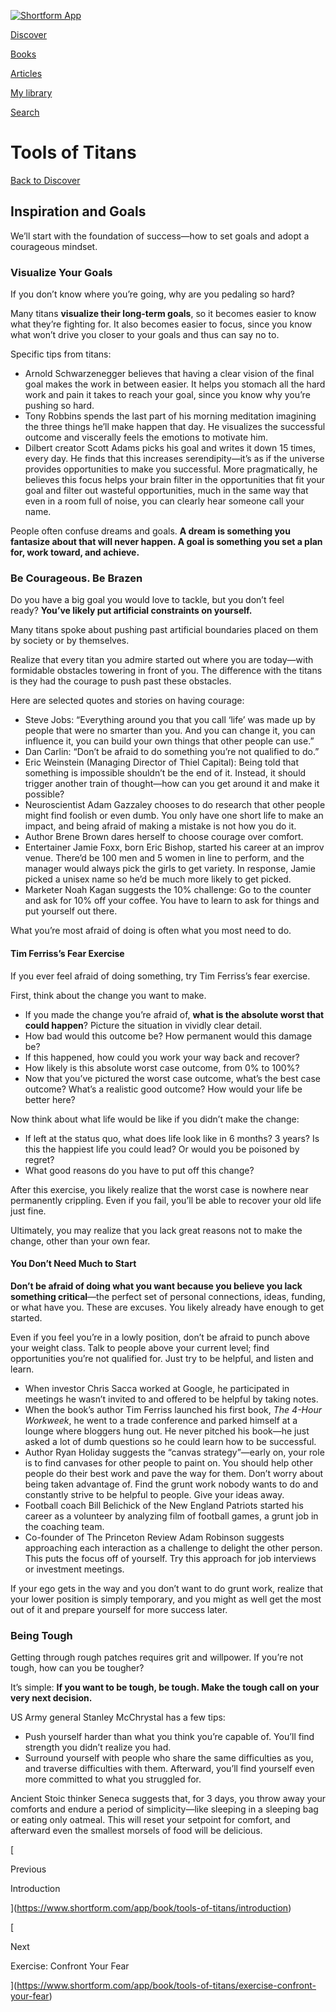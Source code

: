 [![Shortform App](https://www.shortform.com/img/logo.36a2399e.svg)](https://www.shortform.com/app)

[Discover](https://www.shortform.com/app)

[Books](https://www.shortform.com/app/books)

[Articles](https://www.shortform.com/app/articles)

[My library](https://www.shortform.com/app/library)

[Search](https://www.shortform.com/app/search)

# Tools of Titans

[Back to Discover](https://www.shortform.com/app)

## Inspiration and Goals

We’ll start with the foundation of success—how to set goals and adopt a courageous mindset.

### Visualize Your Goals

If you don’t know where you’re going, why are you pedaling so hard?

Many titans **visualize their long-term goals**, so it becomes easier to know what they’re fighting for. It also becomes easier to focus, since you know what won’t drive you closer to your goals and thus can say no to.

Specific tips from titans:

- Arnold Schwarzenegger believes that having a clear vision of the final goal makes the work in between easier. It helps you stomach all the hard work and pain it takes to reach your goal, since you know why you’re pushing so hard.
- Tony Robbins spends the last part of his morning meditation imagining the three things he’ll make happen that day. He visualizes the successful outcome and viscerally feels the emotions to motivate him.
- Dilbert creator Scott Adams picks his goal and writes it down 15 times, every day. He finds that this increases serendipity—it’s as if the universe provides opportunities to make you successful. More pragmatically, he believes this focus helps your brain filter in the opportunities that fit your goal and filter out wasteful opportunities, much in the same way that even in a room full of noise, you can clearly hear someone call your name.

People often confuse dreams and goals. **A dream is something you fantasize about that will never happen. A goal is something you set a plan for, work toward, and achieve.**

### Be Courageous. Be Brazen

Do you have a big goal you would love to tackle, but you don’t feel ready? **You’ve likely put artificial constraints on yourself.**

Many titans spoke about pushing past artificial boundaries placed on them by society or by themselves.

Realize that every titan you admire started out where you are today—with formidable obstacles towering in front of you. The difference with the titans is they had the courage to push past these obstacles.

Here are selected quotes and stories on having courage:

- Steve Jobs: “Everything around you that you call ‘life’ was made up by people that were no smarter than you. And you can change it, you can influence it, you can build your own things that other people can use.”
- Dan Carlin: “Don’t be afraid to do something you’re not qualified to do.”
- Eric Weinstein (Managing Director of Thiel Capital): Being told that something is impossible shouldn’t be the end of it. Instead, it should trigger another train of thought—how can you get around it and make it possible?
- Neuroscientist Adam Gazzaley chooses to do research that other people might find foolish or even dumb. You only have one short life to make an impact, and being afraid of making a mistake is not how you do it.
- Author Brene Brown dares herself to choose courage over comfort.
- Entertainer Jamie Foxx, born Eric Bishop, started his career at an improv venue. There’d be 100 men and 5 women in line to perform, and the manager would always pick the girls to get variety. In response, Jamie picked a unisex name so he’d be much more likely to get picked.
- Marketer Noah Kagan suggests the 10% challenge: Go to the counter and ask for 10% off your coffee. You have to learn to ask for things and put yourself out there.

What you’re most afraid of doing is often what you most need to do.

#### Tim Ferriss’s Fear Exercise

If you ever feel afraid of doing something, try Tim Ferriss’s fear exercise.

First, think about the change you want to make.

- If you made the change you’re afraid of, **what is the absolute worst that could happen**? Picture the situation in vividly clear detail.
- How bad would this outcome be? How permanent would this damage be?
- If this happened, how could you work your way back and recover?
- How likely is this absolute worst case outcome, from 0% to 100%?
- Now that you’ve pictured the worst case outcome, what’s the best case outcome? What’s a realistic good outcome? How would your life be better here?

Now think about what life would be like if you didn’t make the change:

- If left at the status quo, what does life look like in 6 months? 3 years? Is this the happiest life you could lead? Or would you be poisoned by regret?
- What good reasons do you have to put off this change?

After this exercise, you likely realize that the worst case is nowhere near permanently crippling. Even if you fail, you’ll be able to recover your old life just fine.

Ultimately, you may realize that you lack great reasons not to make the change, other than your own fear.

#### You Don’t Need Much to Start

**Don’t be afraid of doing what you want because you believe you lack something critical**—the perfect set of personal connections, ideas, funding, or what have you. These are excuses. You likely already have enough to get started.

Even if you feel you’re in a lowly position, don’t be afraid to punch above your weight class. Talk to people above your current level; find opportunities you’re not qualified for. Just try to be helpful, and listen and learn.

- When investor Chris Sacca worked at Google, he participated in meetings he wasn’t invited to and offered to be helpful by taking notes.
- When the book’s author Tim Ferriss launched his first book, _The 4-Hour Workweek_, he went to a trade conference and parked himself at a lounge where bloggers hung out. He never pitched his book—he just asked a lot of dumb questions so he could learn how to be successful.
- Author Ryan Holiday suggests the “canvas strategy”—early on, your role is to find canvases for other people to paint on. You should help other people do their best work and pave the way for them. Don’t worry about being taken advantage of. Find the grunt work nobody wants to do and constantly strive to be helpful to people. Give your ideas away.
- Football coach Bill Belichick of the New England Patriots started his career as a volunteer by analyzing film of football games, a grunt job in the coaching team.
- Co-founder of The Princeton Review Adam Robinson suggests approaching each interaction as a challenge to delight the other person. This puts the focus off of yourself. Try this approach for job interviews or investment meetings.

If your ego gets in the way and you don’t want to do grunt work, realize that your lower position is simply temporary, and you might as well get the most out of it and prepare yourself for more success later.

### Being Tough

Getting through rough patches requires grit and willpower. If you’re not tough, how can you be tougher?

It’s simple: **If you want to be tough, be tough. Make the tough call on your very next decision.**

US Army general Stanley McChrystal has a few tips:

- Push yourself harder than what you think you’re capable of. You’ll find strength you didn’t realize you had.
- Surround yourself with people who share the same difficulties as you, and traverse difficulties with them. Afterward, you’ll find yourself even more committed to what you struggled for.

Ancient Stoic thinker Seneca suggests that, for 3 days, you throw away your comforts and endure a period of simplicity—like sleeping in a sleeping bag or eating only oatmeal. This will reset your setpoint for comfort, and afterward even the smallest morsels of food will be delicious.

[

Previous

Introduction

](https://www.shortform.com/app/book/tools-of-titans/introduction)

[

Next

Exercise: Confront Your Fear

](https://www.shortform.com/app/book/tools-of-titans/exercise-confront-your-fear)